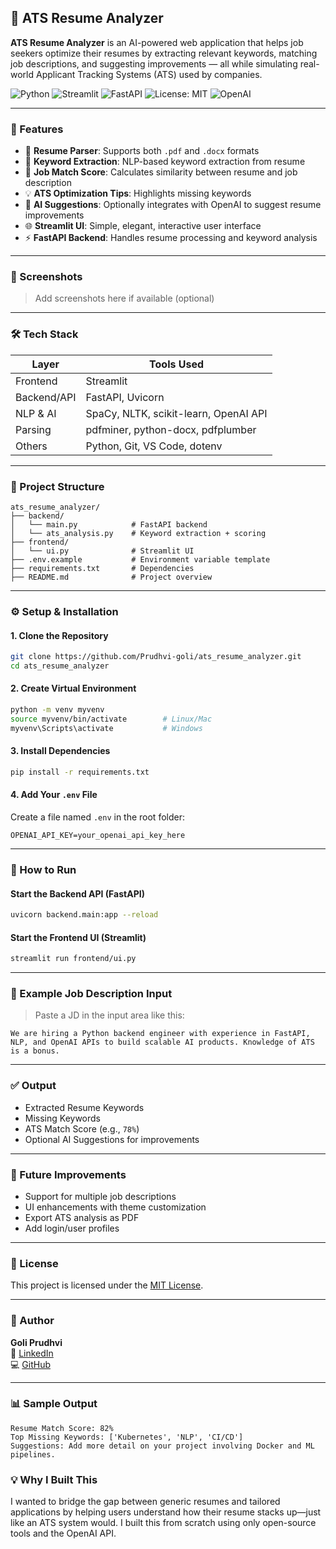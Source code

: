 ## 📄 ATS Resume Analyzer

**ATS Resume Analyzer** is an AI-powered web application that helps job seekers optimize their resumes by extracting relevant keywords, matching job descriptions, and suggesting improvements — all while simulating real-world Applicant Tracking Systems (ATS) used by companies.

![Python](https://img.shields.io/badge/python-3.10-blue)
![Streamlit](https://img.shields.io/badge/built%20with-streamlit-orange)
![FastAPI](https://img.shields.io/badge/api-fastapi-green)
![License: MIT](https://img.shields.io/badge/license-MIT-brightgreen)
![OpenAI](https://img.shields.io/badge/powered%20by-openai-ff69b4)

---

### 🚀 Features

- 📄 **Resume Parser**: Supports both `.pdf` and `.docx` formats
- 🧠 **Keyword Extraction**: NLP-based keyword extraction from resume
- 🧾 **Job Match Score**: Calculates similarity between resume and job description
- 💡 **ATS Optimization Tips**: Highlights missing keywords
- 🤖 **AI Suggestions**: Optionally integrates with OpenAI to suggest resume improvements
- 🌐 **Streamlit UI**: Simple, elegant, interactive user interface
- ⚡ **FastAPI Backend**: Handles resume processing and keyword analysis

---

### 📸 Screenshots

> Add screenshots here if available (optional)

---

### 🛠️ Tech Stack

| Layer        | Tools Used                           |
|--------------|---------------------------------------|
| Frontend     | Streamlit                            |
| Backend/API  | FastAPI, Uvicorn                     |
| NLP & AI     | SpaCy, NLTK, scikit-learn, OpenAI API|
| Parsing      | pdfminer, python-docx, pdfplumber    |
| Others       | Python, Git, VS Code, dotenv         |

---

### 📁 Project Structure

```
ats_resume_analyzer/
├── backend/
│   └── main.py            # FastAPI backend
│   └── ats_analysis.py    # Keyword extraction + scoring
├── frontend/
│   └── ui.py              # Streamlit UI
├── .env.example           # Environment variable template
├── requirements.txt       # Dependencies
├── README.md              # Project overview
```

---

### ⚙️ Setup & Installation

#### 1. Clone the Repository

```bash
git clone https://github.com/Prudhvi-goli/ats_resume_analyzer.git
cd ats_resume_analyzer
```

#### 2. Create Virtual Environment

```bash
python -m venv myvenv
source myvenv/bin/activate        # Linux/Mac
myvenv\Scripts\activate           # Windows
```

#### 3. Install Dependencies

```bash
pip install -r requirements.txt
```

#### 4. Add Your `.env` File

Create a file named `.env` in the root folder:

```env
OPENAI_API_KEY=your_openai_api_key_here
```

---

### 🚦 How to Run

#### Start the Backend API (FastAPI)
```bash
uvicorn backend.main:app --reload
```

#### Start the Frontend UI (Streamlit)
```bash
streamlit run frontend/ui.py
```

---

### 🧪 Example Job Description Input
> Paste a JD in the input area like this:

```text
We are hiring a Python backend engineer with experience in FastAPI, NLP, and OpenAI APIs to build scalable AI products. Knowledge of ATS is a bonus.
```

---

### ✅ Output

- Extracted Resume Keywords
- Missing Keywords
- ATS Match Score (e.g., `78%`)
- Optional AI Suggestions for improvements

---

### 📌 Future Improvements

- Support for multiple job descriptions
- UI enhancements with theme customization
- Export ATS analysis as PDF
- Add login/user profiles

---

### 📝 License

This project is licensed under the [MIT License](LICENSE).

---

### 👤 Author

**Goli Prudhvi**  
🔗 [LinkedIn](https://www.linkedin.com/in/prudhvi-goli/)  
💻 [GitHub](https://github.com/Prudhvi-goli)

---

### 📊 Sample Output

```
Resume Match Score: 82%
Top Missing Keywords: ['Kubernetes', 'NLP', 'CI/CD']
Suggestions: Add more detail on your project involving Docker and ML pipelines.
```

### 💡 Why I Built This

I wanted to bridge the gap between generic resumes and tailored applications by helping users understand how their resume stacks up—just like an ATS system would. I built this from scratch using only open-source tools and the OpenAI API.
